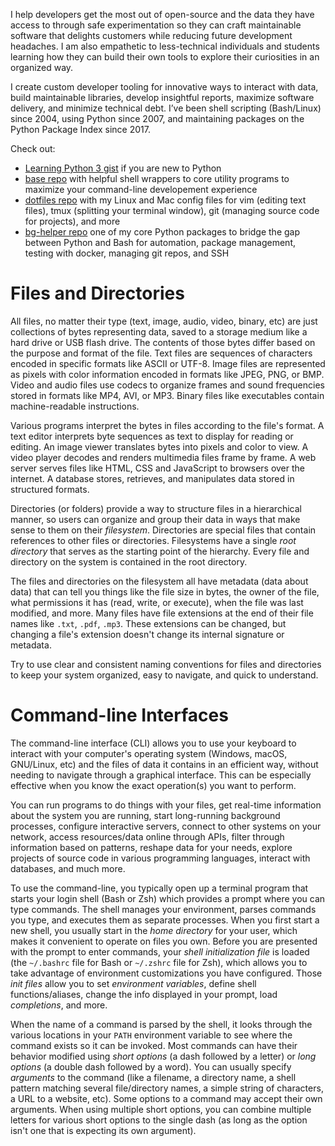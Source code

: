 I help developers get the most out of open-source and the data they have access
to through safe experimentation so they can craft maintainable software that
delights customers while reducing future development headaches. I am also
empathetic to less-technical individuals and students learning how they can
build their own tools to explore their curiosities in an organized way.

I create custom developer tooling for innovative ways to interact with data,
build maintainable libraries, develop insightful reports, maximize software
delivery, and minimize technical debt. I’ve been shell scripting (Bash/Linux)
since 2004, using Python since 2007, and maintaining packages on the Python
Package Index since 2017.

Check out:

- [Learning Python 3 gist](https://gist.github.com/kenjyco/69eeb503125035f21a9d)
  if you are new to Python
- [base repo](https://github.com/kenjyco/base) with helpful shell wrappers to
  core utility programs to maximize your command-line developement experience
- [dotfiles repo](https://github.com/kenjyco/dotfiles) with my Linux and Mac
  config files for vim (editing text files), tmux (splitting your terminal
  window), git (managing source code for projects), and more
- [bg-helper repo](https://github.com/kenjyco/bg-helper) one of my core Python
  packages to bridge the gap between Python and Bash for automation, package
  management, testing with docker, managing git repos, and SSH

# Files and Directories

All files, no matter their type (text, image, audio, video, binary, etc) are
just collections of bytes representing data, saved to a storage medium like a
hard drive or USB flash drive. The contents of those bytes differ based on the
purpose and format of the file. Text files are sequences of characters encoded
in specific formats like ASCII or UTF-8. Image files are represented as pixels
with color information encoded in formats like JPEG, PNG, or BMP. Video and
audio files use codecs to organize frames and sound frequencies stored in
formats like MP4, AVI, or MP3. Binary files like executables contain
machine-readable instructions.

Various programs interpret the bytes in files according to the file's format. A
text editor interprets byte sequences as text to display for reading or editing.
An image viewer translates bytes into pixels and color to view. A video player
decodes and renders multimedia files frame by frame. A web server serves files
like HTML, CSS and JavaScript to browsers over the internet. A database stores,
retrieves, and manipulates data stored in structured formats.

Directories (or folders) provide a way to structure files in a hierarchical
manner, so users can organize and group their data in ways that make sense to
them on their *filesystem*. Directories are special files that contain references
to other files or directories. Filesystems have a single *root directory* that
serves as the starting point of the hierarchy. Every file and directory on the
system is contained in the root directory.

The files and directories on the filesystem all have metadata (data about data)
that can tell you things like the file size in bytes, the owner of the file,
what permissions it has (read, write, or execute), when the file was last
modified, and more. Many files have file extensions at the end of their file
names like `.txt`, `.pdf`, `.mp3`. These extensions can be changed, but changing
a file's extension doesn't change its internal signature or metadata.

Try to use clear and consistent naming conventions for files and directories to
keep your system organized, easy to navigate, and quick to understand.

# Command-line Interfaces

The command-line interface (CLI) allows you to use your keyboard to interact
with your computer's operating system (Windows, macOS, GNU/Linux, etc) and the
files of data it contains in an efficient way, without needing to navigate
through a graphical interface. This can be especially effective when you know
the exact operation(s) you want to perform.

You can run programs to do things with your files, get real-time information
about the system you are running, start long-running background processes,
configure interactive servers, connect to other systems on your network, access
resources/data online through APIs, filter through information based on
patterns, reshape data for your needs, explore projects of source code in
various programming languages, interact with databases, and much more.

To use the command-line, you typically open up a terminal program that starts
your login shell (Bash or Zsh) which provides a prompt where you can type
commands. The shell manages your environment, parses commands you type, and
executes them as separate processes. When you first start a new shell, you
usually start in the *home directory* for your user, which makes it convenient
to operate on files you own. Before you are presented with the prompt to enter
commands, your *shell initialization file* is loaded (the `~/.bashrc` file for
Bash or `~/.zshrc` file for Zsh), which allows you to take advantage of
environment customizations you have configured. Those *init files* allow you to
set *environment variables*, define shell functions/aliases, change the info
displayed in your prompt, load *completions*, and more.

When the name of a command is parsed by the shell, it looks through the various
locations in your `PATH` environment variable to see where the command exists
so it can be invoked. Most commands can have their behavior modified using
*short options* (a dash followed by a letter) or *long options* (a double dash
followed by a word). You can usually specify *arguments* to the command (like a
filename, a directory name, a shell pattern matching several file/directory
names, a simple string of characters, a URL to a website, etc). Some options to
a command may accept their own arguments. When using multiple short options, you
can combine multiple letters for various short options to the single dash (as
long as the option isn't one that is expecting its own argument).
